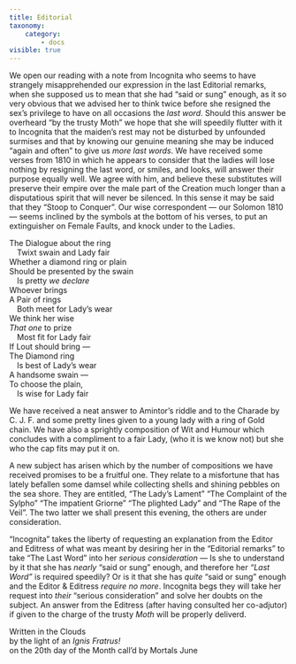 ```yaml
---
title: Editorial
taxonomy:
    category:
        - docs
visible: true
---
```


We open our reading with a note from Incognita who seems to have strangely misapprehended our expression in the last Editorial remarks, when she supposed us to mean that she had “said or sung” enough, as it so very obvious that we advised her to think twice before she resigned the sex’s privilege to have on all occasions the *last word*. Should this answer be overheard “by the trusty Moth” we hope that she will speedily flutter with it to Incognita that the maiden’s rest may not be disturbed by unfounded surmises and that by knowing our genuine meaning she may be induced “again and often” to give us *more last words*. We have received some verses from 1810 in which he appears to consider that the ladies will lose nothing by resigning the last word, or smiles, and looks, will answer their purpose equally well. We agree with him, and believe these substitutes will preserve their empire over the male part of the Creation much longer than a disputatious spirit that will never be silenced. In this sense it may be said that they “Stoop to Conquer”. Our wise correspondent — our Solomon 1810 — seems inclined by the symbols at the bottom of his verses, to put an extinguisher on Female Faults, and knock under to the Ladies.

The Dialogue about the ring  
&emsp;Twixt swain and Lady fair  
Whether a diamond ring or plain  
Should be presented by the swain  
&emsp;Is pretty *we declare*  
Whoever brings  
A Pair of rings  
&emsp;Both meet for Lady’s wear  
We think her wise  
*That one* to prize  
&emsp;Most fit for Lady fair  
If Lout should bring —  
The Diamond ring  
&emsp;Is best of Lady’s wear  
A handsome swain —  
To choose the plain,  
&emsp;Is wise for Lady fair  
	
We have received a neat answer to Amintor’s riddle and to the Charade by C. J. F. and some pretty lines given to a young lady with a ring of Gold chain. We have also a sprightly composition of Wit and Humour which concludes with a compliment to a fair Lady, (who it is we know not) but she who the cap fits may put it on.

A new subject has arisen which by the number of compositions we have received promises to be a fruitful one. They relate to a misfortune that has lately befallen some damsel while collecting shells and shining pebbles on the sea shore. They are entitled, “The Lady’s Lament” “The Complaint of the Sylpho” “The impatient Griorne” “The plighted Lady” and “The Rape of the Veil”. The two latter we shall present this evening, the others are under consideration.

“Incognita” takes the liberty of requesting an explanation from the Editor and Editress of what was meant by desiring her in the “Editorial remarks” to take “The Last Word” into her *serious consideration* — Is she to understand by it that she has *nearly* “said or sung” enough, and therefore her *“Last Word”* is required speedily? Or is it that she has *quite* “said or sung” enough and the Editor & Editress *require no more*. Incognita begs they will take her request into *their* “serious consideration” and solve her doubts on the subject. An answer from the Editress (after having consulted her co-adjutor) if given to the charge of the trusty *Moth* will be properly deliverd.

Written in the Clouds  
by the light of an *Ignis Fratrus!*  
on the 20th day of the Month call’d by Mortals June  